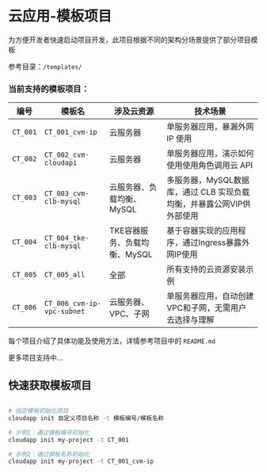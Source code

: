 # 云应用-模板项目

为方便开发者快速启动项目开发，此项目根据不同的架构分场景提供了部分项目模板

参考目录：`/templates/`

### 当前支持的模板项目：

编号 | 模板名 | 涉及云资源 | 技术场景
-----|------|-------------|-----------
`CT_001` | `CT_001_cvm-ip` | 云服务器 | 单服务器应用，暴漏外网 IP 使用
`CT_002` | `CT_002_cvm-cloudapi` | 云服务器 | 单服务器应用，演示如何使用使用角色调用云 API
`CT_003` | `CT_003_cvm-clb-mysql` | 云服务器、负载均衡、MySQL | 多服务器，MySQL数据库，通过 CLB 实现负载均衡，并暴露公网VIP供外部使用
`CT_004` | `CT_004_tke-clb-mysql` | TKE容器服务、负载均衡、MySQL | 基于容器实现的应用程序，通过Ingress暴露外网IP使用
`CT_005` | `CT_005_all` | 全部 | 所有支持的云资源安装示例
`CT_006` | `CT_006_cvm-ip-vpc-subnet` | 云服务器、VPC、子网 | 单服务器应用，自动创建VPC和子网，无需用户去选择与理解


每个项目介绍了具体功能及使用方法，详情参考项目中的 `README.md`

更多项目支持中...

## 快速获取模板项目

```bash

# 指定模板初始化项目
cloudapp init 自定义项目名称 -t 模板编号/模板名称

# 示例1：通过模板编号初始化
cloudapp init my-project -t CT_001

# 示例2：通过模板名称初始化
cloudapp init my-project -t CT_001_cvm-ip

```

